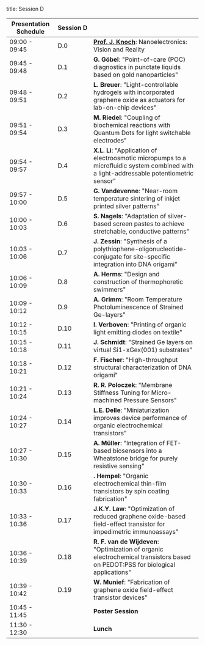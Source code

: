 title: Session D

|Presentation Schedule|**Session&nbsp;D**||
|---|---|---|
|09:00 - 09:45| D.0 |[**Prof. J. Knoch**](programm/tutoriald.html): Nanoelectronics: Vision and Reality|
|09:45 - 09:48 | D.1 |**G. Göbel**: "Point-of-care (POC) diagnostics in punctate liquids based on gold nanoparticles"|
|09:48 - 09:51 | D.2 |**L. Breuer**: "Light-controllable hydrogels with incorporated graphene oxide as actuators for lab-on-chip devices"|
|09:51 - 09:54 | D.3 |**M. Riedel**: "Coupling of biochemical reactions with Quantum Dots for light switchable electrodes"|
|09:54 - 09:57 | D.4 |**X.L. Li**: "Application of electroosmotic micropumps to a microfluidic system combined with a light-addressable potentiometric sensor"|
|09:57 - 10:00 | D.5 |**G. Vandevenne**: "Near-room temperature sintering of inkjet printed silver patterns"|
|10:00 - 10:03 | D.6 |**S. Nagels**: "Adaptation of silver-based screen pastes to achieve stretchable, conductive patterns"|
|10:03 - 10:06 | D.7 |**J. Zessin**: "Synthesis of a polythiophene-oligonucleotide-conjugate for site-specific integration into DNA origami"|
|10:06 - 10:09 | D.8 |**A. Herms**: "Design and construction of thermophoretic swimmers"|
|10:09 - 10:12 | D.9 |**A. Grimm**: "Room Temperature Photoluminescence of Strained Ge-layers"|
|10:12 - 10:15 | D.10 |**I. Verboven**: "Printing of organic light emitting diodes on textile"|
|10:15 - 10:18 | D.11 |**J. Schmidt**: "Strained Ge layers on virtual Si1-xGex(001) substrates"|
|10:18 - 10:21 | D.12 |**F. Fischer**: "High-throughput structural characterization of DNA origami"|
|10:21 - 10:24 | D.13 |**R. R. Poloczek**: "Membrane Stiffness Tuning for Micro-machined Pressure Sensors"|
|10:24 - 10:27 | D.14 |**L.E. Delle**: "Miniaturization improves device performance of organic electrochemical transistors"|
|10:27 - 10:30 | D.15 |**A. Müller**: "Integration of FET-based biosensors into a Wheatstone bridge for purely resistive sensing"|
|10:30 - 10:33 | D.16 |**. Hempel**: "Organic electrochemical thin-film transistors by spin coating fabrication"|
|10:33 - 10:36 | D.17 |**J.K.Y. Law**: "Optimization of reduced graphene oxide-based field-effect transistor for impedimetric immunoassays"|
|10:36 - 10:39 | D.18 |**R. F. van de Wijdeven**: "Optimization of organic electrochemical transistors based on PEDOT:PSS for biological applications"|
|10:39 - 10:42 | D.19 |**W. Munief**: "Fabrication of graphene oxide field-effect transistor devices"|
|10:45 - 11:45 |      |**Poster Session**|
|11:30 - 12:30 |      |**Lunch**|
